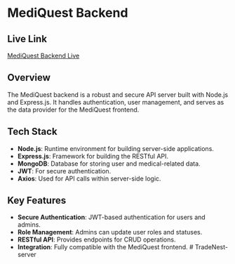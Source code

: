 # MediQuest Backend

## Live Link
[MediQuest Backend Live](https://medi-quest-server-three.vercel.app/)

## Overview
The MediQuest backend is a robust and secure API server built with Node.js and Express.js. It handles authentication, user management, and serves as the data provider for the MediQuest frontend.

## Tech Stack
- **Node.js**: Runtime environment for building server-side applications.
- **Express.js**: Framework for building the RESTful API.
- **MongoDB**: Database for storing user and medical-related data.
- **JWT**: For secure authentication.
- **Axios**: Used for API calls within server-side logic.

## Key Features
- **Secure Authentication**: JWT-based authentication for users and admins.
- **Role Management**: Admins can update user roles and statuses.
- **RESTful API**: Provides endpoints for CRUD operations.
- **Integration**: Fully compatible with the MediQuest frontend.
#   T r a d e N e s t - s e r v e r  
 